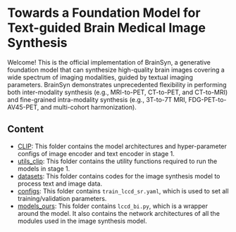 # Towards a Foundation Model for Text-guided Brain Medical Image Synthesis



Welcome! This is the official implementation of BrainSyn, a generative foundation model that can synthesize high-quality brain images covering a wide spectrum of imaging modalities, guided by textual imaging parameters.
BrainSyn demonstrates unprecedented flexibility in performing both inter-modality synthesis (e.g., MRI-to-PET, CT-to-PET, and CT-to-MRI) and fine-grained intra-modality synthesis (e.g., 3T-to-7T MRI, FDG-PET-to-AV45-PET, and multi-cohort harmonization).

## Content

  - [CLIP](https://github.com/Wangyulin-user/BrainSyn/tree/main/CLIP): This folder contains the model architectures and hyper-parameter configs of image encoder and text encoder in stage 1.
  - [utils_clip](https://github.com/Wangyulin-user/BrainSyn/tree/main/utils_clip): This folder contains the utility functions required to run the models in stage 1.
  - [datasets](https://github.com/Wangyulin-user/BrainSyn/tree/main/datasets): This folder contains codes for the image synthesis model to process text and image data.
  - [configs](https://github.com/Wangyulin-user/BrainSyn/tree/main/configs): This folder contains `train_lccd_sr.yaml`, which is used to set all training/validation parameters.
  - [models_ours](https://github.com/Wangyulin-user/BrainSyn/tree/main/models_ours): This folder contains `lccd_bi.py`, which is a wrapper around the model. It also contains the network architectures of all the modules used in the image synthesis model.

